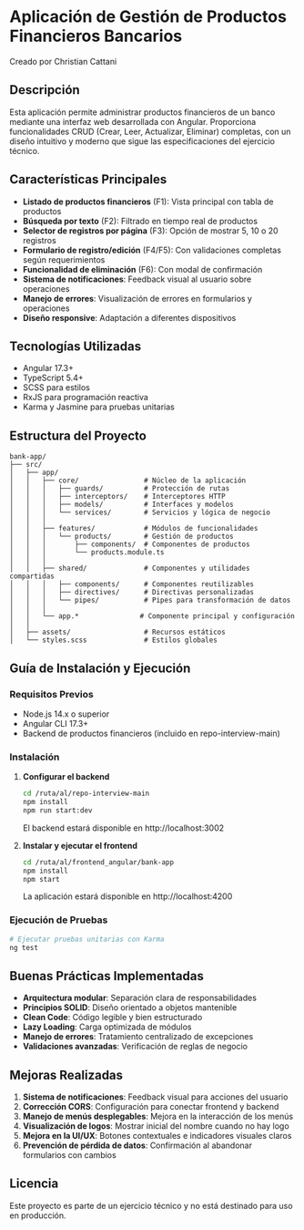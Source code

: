 # Aplicación de Gestión de Productos Financieros Bancarios

Creado por Christian Cattani

## Descripción

Esta aplicación permite administrar productos financieros de un banco mediante una interfaz web desarrollada con Angular. Proporciona funcionalidades CRUD (Crear, Leer, Actualizar, Eliminar) completas, con un diseño intuitivo y moderno que sigue las especificaciones del ejercicio técnico.

## Características Principales

- **Listado de productos financieros** (F1): Vista principal con tabla de productos
- **Búsqueda por texto** (F2): Filtrado en tiempo real de productos
- **Selector de registros por página** (F3): Opción de mostrar 5, 10 o 20 registros
- **Formulario de registro/edición** (F4/F5): Con validaciones completas según requerimientos
- **Funcionalidad de eliminación** (F6): Con modal de confirmación
- **Sistema de notificaciones**: Feedback visual al usuario sobre operaciones
- **Manejo de errores**: Visualización de errores en formularios y operaciones
- **Diseño responsive**: Adaptación a diferentes dispositivos

## Tecnologías Utilizadas

- Angular 17.3+
- TypeScript 5.4+
- SCSS para estilos
- RxJS para programación reactiva
- Karma y Jasmine para pruebas unitarias

## Estructura del Proyecto

```
bank-app/
├── src/
│   ├── app/
│   │   ├── core/                # Núcleo de la aplicación
│   │   │   ├── guards/          # Protección de rutas
│   │   │   ├── interceptors/    # Interceptores HTTP
│   │   │   ├── models/          # Interfaces y modelos
│   │   │   └── services/        # Servicios y lógica de negocio
│   │   │
│   │   ├── features/            # Módulos de funcionalidades
│   │   │   └── products/        # Gestión de productos
│   │   │       ├── components/  # Componentes de productos
│   │   │       └── products.module.ts
│   │   │
│   │   ├── shared/              # Componentes y utilidades compartidas
│   │   │   ├── components/      # Componentes reutilizables
│   │   │   ├── directives/      # Directivas personalizadas
│   │   │   └── pipes/           # Pipes para transformación de datos
│   │   │
│   │   └── app.*               # Componente principal y configuración
│   │
│   ├── assets/                  # Recursos estáticos
│   └── styles.scss              # Estilos globales
```

## Guía de Instalación y Ejecución

### Requisitos Previos

- Node.js 14.x o superior
- Angular CLI 17.3+
- Backend de productos financieros (incluido en repo-interview-main)

### Instalación

1. **Configurar el backend**

   ```bash
   cd /ruta/al/repo-interview-main
   npm install
   npm run start:dev
   ```

   El backend estará disponible en http://localhost:3002

2. **Instalar y ejecutar el frontend**

   ```bash
   cd /ruta/al/frontend_angular/bank-app
   npm install
   npm start
   ```

   La aplicación estará disponible en http://localhost:4200

### Ejecución de Pruebas

```bash
# Ejecutar pruebas unitarias con Karma
ng test
```

## Buenas Prácticas Implementadas

- **Arquitectura modular**: Separación clara de responsabilidades
- **Principios SOLID**: Diseño orientado a objetos mantenible
- **Clean Code**: Código legible y bien estructurado
- **Lazy Loading**: Carga optimizada de módulos
- **Manejo de errores**: Tratamiento centralizado de excepciones
- **Validaciones avanzadas**: Verificación de reglas de negocio

## Mejoras Realizadas

1. **Sistema de notificaciones**: Feedback visual para acciones del usuario
2. **Corrección CORS**: Configuración para conectar frontend y backend
3. **Manejo de menús desplegables**: Mejora en la interacción de los menús
4. **Visualización de logos**: Mostrar inicial del nombre cuando no hay logo
5. **Mejora en la UI/UX**: Botones contextuales e indicadores visuales claros
6. **Prevención de pérdida de datos**: Confirmación al abandonar formularios con cambios

## Licencia

Este proyecto es parte de un ejercicio técnico y no está destinado para uso en producción.
